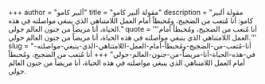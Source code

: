 +++
author = "ألبير كامو"
title = "مقولة ألبير كامو"
description = "مقولة ألبير كامو: أنا مُتعب من الضجيج، ومُحبطاً أمام العمل اللامتناهي الذي ينبغي مواصلته في هذه الحياة، أنا مريضاً من جنون العالم حولي."
quote = '''أنا مُتعب من الضجيج، ومُحبطاً أمام العمل اللامتناهي الذي ينبغي مواصلته في هذه الحياة، أنا مريضاً من جنون العالم حولي.'''
slug = "أنا-مُتعب-من-الضجيج-ومُحبطاً-أمام-العمل-اللامتناهي-الذي-ينبغي-مواصلته-في-هذه-الحياة-أنا-مريضاً-من-جنون-العالم-حولي"
+++
أنا مُتعب من الضجيج، ومُحبطاً أمام العمل اللامتناهي الذي ينبغي مواصلته في هذه الحياة، أنا مريضاً من جنون العالم حولي.
